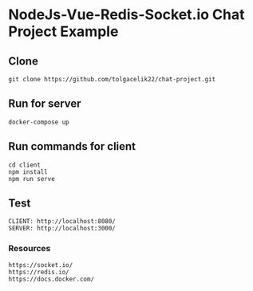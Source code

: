 # NodeJs-Vue-Redis-Socket.io Chat Project Example

## Clone
    git clone https://github.com/tolgacelik22/chat-project.git

## Run for server
    docker-compose up

## Run commands for client
    cd client
    npm install
    npm run serve

## Test
    CLIENT: http://localhost:8080/
    SERVER: http://localhost:3000/

### Resources
    https://socket.io/
    https://redis.io/
    https://docs.docker.com/
    
